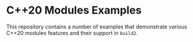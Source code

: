 # C++20 Modules Examples

This repository contains a number of examples that demonstrate various C++20
modules features and their support in `build2`.
